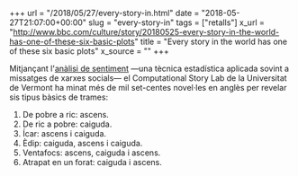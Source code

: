 +++
url = "/2018/05/27/every-story-in.html"
date = "2018-05-27T21:07:00+00:00"
slug = "every-story-in"
tags = ["retalls"]
x_url = "http://www.bbc.com/culture/story/20180525-every-story-in-the-world-has-one-of-these-six-basic-plots"
title = "Every story in the world has one of these six basic plots"
x_source = ""
+++


Mitjançant l'[anàlisi de sentiment](https://ca.wikipedia.org/wiki/Anàlisi_de_sentiment) —una tècnica estadística aplicada sovint a missatges de xarxes socials— el Computational Story Lab de la Universitat de Vermont ha minat més de mil set-centes novel·les en anglès per revelar sis tipus bàsics de trames:

1. De pobre a ric: ascens.
2. De ric a pobre: caiguda.
3. Ícar: ascens i caiguda.
4. Èdip: caiguda, ascens i caiguda.
5. Ventafocs: ascens, caiguda i ascens.
6. Atrapat en un forat: caiguda i ascens.
